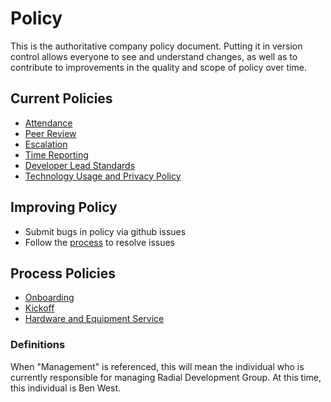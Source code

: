 # Policy

This is the authoritative company policy document.  Putting it in version control allows everyone to see and understand changes, as well as to contribute to improvements in the quality and scope of policy over time.

## Current Policies
- [Attendance](ATTENDANCE.md)
- [Peer Review](PEER_REVIEW.md)
- [Escalation](ESCALTION.md)
- [Time Reporting](TIME_REPORTING.md)
- [Developer Lead Standards](DEVELOPER_LEAD.md)
- [Technology Usage and Privacy Policy](PRIVACY.md)

## Improving Policy
- Submit bugs in policy via github issues
- Follow the [process](PROCESS.MD) to resolve issues

## Process Policies
- [Onboarding](processes/ONBOARDING.md)
- [Kickoff](processes/KICKOFF.md)
- [Hardware and Equipment Service](processes/HARDWARE.md)


### Definitions
When "Management" is referenced, this will mean the individual who is currently
responsible for managing Radial Development Group. At this time, this individual
is Ben West.
